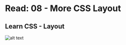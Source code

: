 # Read: 08 - More CSS Layout

## Learn CSS - Layout 

![alt text](https://web.dev/learn/css/layout/)
